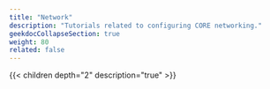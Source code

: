 ```yaml
---
title: "Network"
description: "Tutorials related to configuring CORE networking."
geekdocCollapseSection: true
weight: 80
related: false
---
```


{{< children depth="2" description="true" >}}
